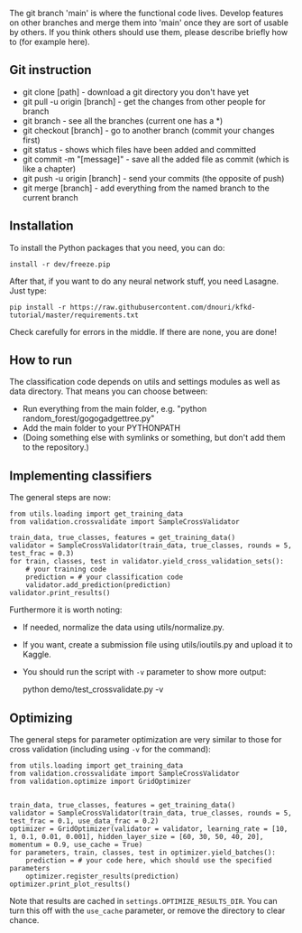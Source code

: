 
The git branch 'main' is where the functional code lives. Develop features on other branches and merge them into 'main' once they are sort of usable by others. If you think others should use them, please describe briefly how to (for example here).

Git instruction
-------------------------------

* git clone [path] - download a git directory you don't have yet
* git pull -u origin [branch] - get the changes from other people for branch
* git branch - see all the branches (current one has a *)
* git checkout [branch] - go to another branch (commit your changes first)
* git status - shows which files have been added and committed
* git commit -m "[message]" - save all the added file as commit (which is like a chapter)
* git push -u origin [branch] - send your commits (the opposite of push)
* git merge [branch] - add everything from the named branch to the current branch

Installation
-------------------------------

To install the Python packages that you need, you can do:

    install -r dev/freeze.pip

After that, if you want to do any neural network stuff, you need Lasagne. Just type:

    pip install -r https://raw.githubusercontent.com/dnouri/kfkd-tutorial/master/requirements.txt

Check carefully for errors in the middle. If there are none, you are done!

How to run
-------------------------------

The classification code depends on utils and settings modules as well as data directory. That means you can choose between:
- Run everything from the main folder, e.g. "python random_forest/gogogadgettree.py"
- Add the main folder to your PYTHONPATH
- (Doing something else with symlinks or something, but don't add them to the repository.)

Implementing classifiers
-------------------------------

The general steps are now:

    from utils.loading import get_training_data
    from validation.crossvalidate import SampleCrossValidator
    
    train_data, true_classes, features = get_training_data()
    validator = SampleCrossValidator(train_data, true_classes, rounds = 5, test_frac = 0.3)
    for train, classes, test in validator.yield_cross_validation_sets():
        # your training code
        prediction = # your classification code
        validator.add_prediction(prediction)
    validator.print_results()

Furthermore it is worth noting:
* If needed, normalize the data using utils/normalize.py.
* If you want, create a submission file using utils/ioutils.py and upload it to Kaggle.
* You should run the script with `-v` parameter to show more output:

    python demo/test_crossvalidate.py -v

Optimizing
-------------------------------

The general steps for parameter optimization are very similar to those for cross validation (including using `-v` for the command):

    from utils.loading import get_training_data
    from validation.crossvalidate import SampleCrossValidator
    from validation.optimize import GridOptimizer
    
    
    train_data, true_classes, features = get_training_data()
    validator = SampleCrossValidator(train_data, true_classes, rounds = 5, test_frac = 0.1, use_data_frac = 0.2)
    optimizer = GridOptimizer(validator = validator, learning_rate = [10, 1, 0.1, 0.01, 0.001], hidden_layer_size = [60, 30, 50, 40, 20], momentum = 0.9, use_cache = True)
    for parameters, train, classes, test in optimizer.yield_batches():
        prediction = # your code here, which should use the specified parameters
        optimizer.register_results(prediction)
    optimizer.print_plot_results()

Note that results are cached in `settings.OPTIMIZE_RESULTS_DIR`. You can turn this off with the `use_cache` parameter, or remove the directory to clear chance.


